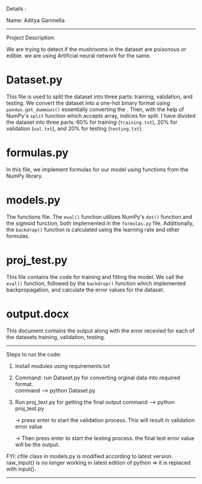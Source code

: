 Details :

Name: Aditya Garimella

-----------------------------------------------------------------------------------------------------------------------------------------------------------------------
Project Description:

We are trying to detect if the mushrooms in the dataset are poisonous or edible. 
we are using Artificial neural network for the same.

# Dataset.py
This file is used to split the dataset into three parts: training, validation, and testing. 
We convert the dataset into a one-hot binary format using `pandas.get_dummies()` essentially 
converting the . Then, with the help of NumPy's `split` function which accepts array, 
indices for split. I have divided the dataset into three parts: 60% for training (`training.txt`), 
20% for validation (`val.txt`), and 20% for testing (`testing.txt`).

# formulas.py
In this file, we implement formulas for our model using functions from the NumPy library.

# models.py
The functions  file. The `eval()` function utilizes NumPy's `dot()` function and the 
sigmoid function, both implemented in the `formulas.py` file. Additionally, the `backdrop()` 
function is calculated using the learning rate and other formulas.

# proj_test.py
This file contains the code for training and fitting the model. We call the `eval()` function, 
followed by the `backdrop()` function which implemented backpropagation, and calculate the error 
values for the dataset.

# output.docx
This document contains the output along with the error recevied for each of the datasets training, validation, testing.

------------------------------------------------------------------------------------------------------------------------------------------------------------------------

Steps to run the code:

1. Install modules using requirements.txt 

2. Command:   run Dataset.py for converting orginal data into required format.  
   command --> python Dataset.py

3. Run proj_text.py for getting the final output
   command --> python proj_test.py

   ->  press enter to start the validation process. This will result in validation error value

   ->  Then press enter to start the testing process. the final test error value will be the output.

FYI: cfile class in models.py is modified according to latest version.
     raw_input() is no longer working in latest edition of python => it is replaced with input().

--------------------------------------------------------------------------------------------------------------------------------------------------------------------------
